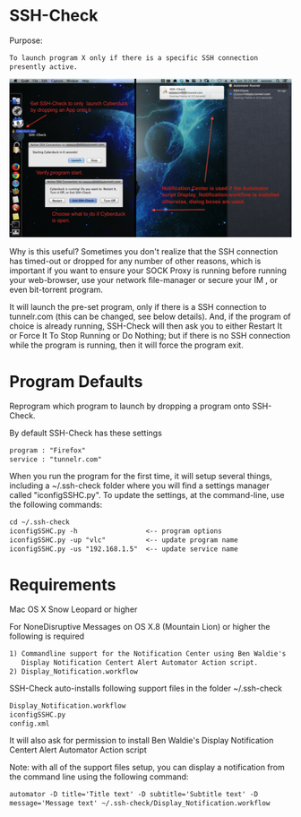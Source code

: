 SSH-Check
=====
Purpose: 

	To launch program X only if there is a specific SSH connection presently active.

<img src="https://github.com/xeoron/SSH-Check/blob/master/images/sshcheck_screenshot.png?raw=true"/>

Why is this useful?
Sometimes you don't realize that the SSH connection has timed-out or dropped for any number of other reasons, which is important if you want to ensure your SOCK Proxy is running before running your web-browser, use your network file-manager or secure your IM , or even bit-torrent program.

It will launch the pre-set program, only if there is a SSH connection to tunnelr.com (this can be changed, see below details). And, if the program of choice is already running, SSH-Check will then ask you to either Restart It or Force It To Stop Running or Do Nothing; but if there is no SSH connection while the program is running, then it will force the program exit.

Program Defaults
======
Reprogram which program to launch by dropping a program onto SSH-Check.

By default SSH-Check has these settings

	program : "Firefox"
	service : "tunnelr.com"

When you run the program for the first time, it will setup several things, including a ~/.ssh-check folder where you will find a settings manager called "iconfigSSHC.py".
To update the settings, at the command-line, use the following commands:

	cd ~/.ssh-check
	iconfigSSHC.py -h                 <-- program options
	iconfigSSHC.py -up "vlc"          <-- update program name
	iconfigSSHC.py -us "192.168.1.5"  <-- update service name

Requirements
=====
Mac OS X Snow Leopard or higher

For NoneDisruptive Messages on OS X.8 (Mountain Lion) or higher the following is required

	1) Commandline support for the Notification Center using Ben Waldie's 
	   Display Notification Centert Alert Automator Action script.
	2) Display_Notification.workflow 

SSH-Check auto-installs following support files in the folder ~/.ssh-check

	Display_Notification.workflow
	iconfigSSHC.py  
	config.xml

It will also ask for permission to install Ben Waldie's Display Notification Centert Alert Automator Action script

Note: with all of the support files setup, you can display a notification from the command line using the following command:

	automator -D title='Title text' -D subtitle='Subtitle text' -D message='Message text' ~/.ssh-check/Display_Notification.workflow
  
	
